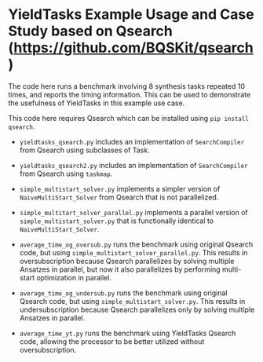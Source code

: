 # YieldTasks Example Usage and Case Study based on Qsearch (https://github.com/BQSKit/qsearch)

The code here runs a benchmark involving 8 synthesis tasks repeated 10 times, and reports the timing information.  This can be used to demonstrate the usefulness of YieldTasks in this example use case.

This code here requires Qsearch which can be installed using `pip install qsearch`.


- `yieldtasks_qsearch.py` includes an implementation of `SearchCompiler` from Qsearch using subclasses of Task.

- `yieldtasks_qsearch2.py` includes an implementation of `SearchCompiler` from Qsearch using `taskmap`.

- `simple_multistart_solver.py` implements a simpler version of `NaiveMultiStart_Solver` from Qsearch that is not parallelized.

- `simple_multitart_solver_parallel.py` implements a parallel version of `simple_multistart_solver.py` that is functionally identical to `NaiveMultiStart_Solver`.

- `average_time_og_oversub.py` runs the benchmark using original Qsearch code, but using `simple_multistart_solver_parallel.py`.  This results in oversubscription because Qsearch parallelizes by solving multiple Ansatzes in parallel, but now it also parallelizes by performing multi-start optimization in parallel.

- `average_time_og_undersub.py` runs the benchmark using original Qsearch code, but using `simple_multistart_solver.py`.  This results in undersubscription because Qsearch parallelizes only by solving multiple Ansatzes in parallel.

- `average_time_yt.py` runs the benchmark using YieldTasks Qsearch code, allowing the processor to be better utilized without oversubscription.
